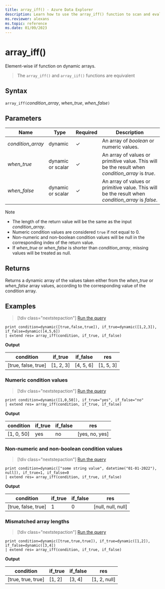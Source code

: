 ```yaml
---
title: array_iff() - Azure Data Explorer
description: Learn how to use the array_iff() function to scan and evaluate elements in an array.
ms.reviewer: alexans
ms.topic: reference
ms.date: 01/09/2023
---
```

# array_iff()

Element-wise iif function on dynamic arrays.

> The `array_iff()` and `array_iif()` functions are equivalent

## Syntax

`array_iff(`*condition_array*, *when_true*, *when_false*`)`

## Parameters

| Name | Type | Required | Description |
|--|--|--|--|
| *condition_array*| dynamic | &check;| An array of *boolean* or numeric values.|
| *when_true* | dynamic or scalar | &check; | An array of values or primitive value. This will be the result when *condition_array* is *true*.|
| *when_false* | dynamic or scalar | &check; | An array of values or primitive value. This will be the result when *condition_array* is *false*.|

> [!NOTE]
>
> * The length of the return value will be the same as the input *condition_array*.
> * Numeric condition values are considered `true` if not equal to 0.
> * Non-numeric and non-boolean condition values will be null in the corresponding index of the return value.
> * If *when_true* or *when_false* is shorter than *condition_array*, missing values will be treated as null.

## Returns

Returns a dynamic array of the values taken either from the *when_true* or *when_false* array values, according to the corresponding value of the condition array.

## Examples

> [!div class="nextstepaction"]
> <a href="https://dataexplorer.azure.com/clusters/help/databases/Samples?query=H4sIAAAAAAAAAysoyswrUUjOz0vJLMnMz7NNqcxLzM1M1oguKSpN1UlLzClO1QExYzV1FHIQsoY6RjrGILEihJiJjqmOWaymAi9XjUJqRUlqXopCUWqxbWJRUWJlfGZmmgbcFqBRQJ2aACda2uZ8AAAA" target="_blank">Run the query</a>

```kusto
print condition=dynamic([true,false,true]), if_true=dynamic([1,2,3]), if_false=dynamic([4,5,6]) 
| extend res= array_iff(condition, if_true, if_false)
```

**Output**

|condition|if_true|if_false|res|
|---|---|---|---|
|[true, false, true]|[1, 2, 3]|[4, 5, 6]|[1, 5, 3]|

### Numeric condition values

> [!div class="nextstepaction"]
> <a href="https://dataexplorer.azure.com/clusters/help/databases/Samples?query=H4sIAAAAAAAAAysoyswrUUjOz0vJLMnMz7NNqcxLzM1M1og21DHQMTWI1dRRyEyLLykqTbVVqkwtVgJz0xJzioH8vHwlBa4ahdSKktS8FIWi1GLbxKKixMr4zMw0DbiJcP0InZoAPCLjbHUAAAA=" target="_blank">Run the query</a>

```kusto
print condition=dynamic([1,0,50]), if_true="yes", if_false="no" 
| extend res= array_iff(condition, if_true, if_false)
```

**Output**

|condition|if_true|if_false|res|
|---|---|---|---|
|[1, 0, 50]|yes|no|[yes, no, yes]|

### Non-numeric and non-boolean condition values

> [!div class="nextstepaction"]
> <a href="https://dataexplorer.azure.com/clusters/help/databases/Samples?query=H4sIAAAAAAAAA0WNwQrDIBBE7/2KxZOBFIx3v6SUsMS1LOhadFMa6MdXekhhYAYej3k2FoWtSmTlKiEegoU3ezO9FoKugz/ghXknM0NEJeVC1rjlOuKd92aaQfac76M5rdp2CstvJsydgrt8gN5KEqFRD9gaHitzsufp6f2t6QsxYYlomAAAAA==" target="_blank">Run the query</a>

```kusto
print condition=dynamic(["some string value", datetime("01-01-2022"), null]), if_true=1, if_false=0
| extend res= array_iff(condition, if_true, if_false)
```

**Output**

|condition|if_true|if_false|res|
|---|---|---|---|
|[true, false, true]|1|0|[null, null, null]|

### Mismatched array lengths

> [!div class="nextstepaction"]
> <a href="https://dataexplorer.azure.com/clusters/help/databases/Samples?query=H4sIAAAAAAAAAysoyswrUUjOz0vJLMnMz7NNqcxLzM1M1oguKSpN1YETsZo6Cplp8SAmQomhjhFUPC0xpxhJwljHJFZTgatGIbWiJDUvRaEotdg2sagosTI+MzNNA24Z3EiEGZoACxaCE5AAAAA=" target="_blank">Run the query</a>

```kusto
print condition=dynamic([true,true,true]), if_true=dynamic([1,2]), if_false=dynamic([3,4]) 
| extend res= array_iff(condition, if_true, if_false)
```

**Output**

|condition|if_true|if_false|res|
|---|---|---|---|
|[true, true, true]|[1, 2]|[3, 4]|[1, 2, null]|
